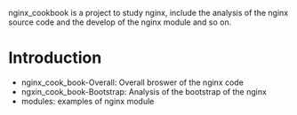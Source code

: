 nginx_cookbook is a project to study nginx, include the analysis of the nginx source code and the develop of the nginx module and so on.


Introduction
==============

* nginx_cook_book-Overall: Overall broswer of the nginx code
* ngxin_cook_book-Bootstrap: Analysis of the bootstrap of the nginx
* modules: examples of nginx module
